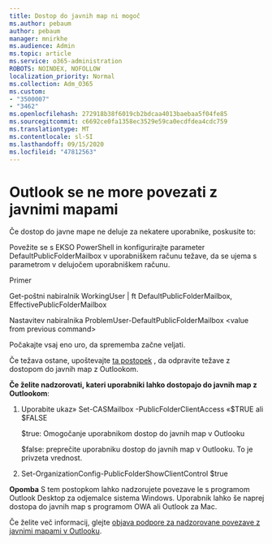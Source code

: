```yaml
---
title: Dostop do javnih map ni mogoč
ms.author: pebaum
author: pebaum
manager: mnirkhe
ms.audience: Admin
ms.topic: article
ms.service: o365-administration
ROBOTS: NOINDEX, NOFOLLOW
localization_priority: Normal
ms.collection: Adm_O365
ms.custom:
- "3500007"
- "3462"
ms.openlocfilehash: 272918b38f6019cb2bdcaa4013baebaa5f04fe85
ms.sourcegitcommit: c6692ce0fa1358ec3529e59ca0ecdfdea4cdc759
ms.translationtype: MT
ms.contentlocale: sl-SI
ms.lasthandoff: 09/15/2020
ms.locfileid: "47812563"
---
```

# <a name="outlook-cannot-connect-to-public-folders"></a>Outlook se ne more povezati z javnimi mapami

Če dostop do javne mape ne deluje za nekatere uporabnike, poskusite to:

Povežite se s EKSO PowerShell in konfigurirajte parameter DefaultPublicFolderMailbox v uporabniškem računu težave, da se ujema s parametrom v delujočem uporabniškem računu.

Primer

Get-poštni nabiralnik WorkingUser | ft DefaultPublicFolderMailbox, EffectivePublicFolderMailbox

Nastavitev nabiralnika ProblemUser-DefaultPublicFolderMailbox \<value from previous command>

Počakajte vsaj eno uro, da sprememba začne veljati.

Če težava ostane, upoštevajte [ta postopek](https://aka.ms/pfcte) , da odpravite težave z dostopom do javnih map z Outlookom.
 
**Če želite nadzorovati, kateri uporabniki lahko dostopajo do javnih map z Outlookom**:

1.  Uporabite ukaz» Set-CASMailbox <mailboxname> -PublicFolderClientAccess «$TRUE ali $FALSE  
      
    $true: Omogočanje uporabnikom dostop do javnih map v Outlooku  
      
    $false: preprečite uporabniku dostop do javnih map v Outlooku. To je privzeta vrednost.  
        
2.  Set-OrganizationConfig-PublicFolderShowClientControl $true   
      
**Opomba** S tem postopkom lahko nadzorujete povezave le s programom Outlook Desktop za odjemalce sistema Windows. Uporabnik lahko še naprej dostopa do javnih map s programom OWA ali Outlook za Mac.
 
Če želite več informacij, glejte [objava podpore za nadzorovane povezave z javnimi mapami v Outlooku](https://aka.ms/controlpf).